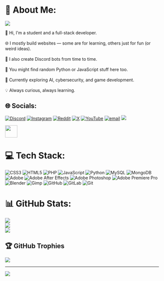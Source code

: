 # 💫 About Me:

<img src="https://readme-typing-svg.demolab.com?font=Fira+Code&weight=500&size=40&duration=4000&pause=500&color=00FFAA&center=true&vCenter=true&multiline=true&repeat=true&width=1200&height=100&lines=Hi+there!;I'm+Simon%2C+a+full-stack+dev+%E2%98%AD%E2%9C%A9" />

👋 Hi, I'm a student and a full-stack developer.  
<br>🌐 I mostly build websites — some are for learning, others just for fun (or weird ideas).  
<br>🤖 I also create Discord bots from time to time.  
<br>🧪 You might find random Python or JavaScript stuff here too.  
<br>🎯 Currently exploring AI, cybersecurity, and game development.  
<br>💡 Always curious, always learning.
<br>


## 🌐 Socials:
[![Discord](https://img.shields.io/badge/Discord-%237289DA.svg?logo=discord&logoColor=white)](https://discord.gg/https://discord.gg/whrhwYqmcp) [![Instagram](https://img.shields.io/badge/Instagram-%23E4405F.svg?logo=Instagram&logoColor=white)](https://instagram.com/semon009) [![Reddit](https://img.shields.io/badge/Reddit-%23FF4500.svg?logo=Reddit&logoColor=white)](https://reddit.com/user/Semon009) [![X](https://img.shields.io/badge/X-black.svg?logo=X&logoColor=white)](https://x.com/Semon_009) [![YouTube](https://img.shields.io/badge/YouTube-%23FF0000.svg?logo=YouTube&logoColor=white)](https://youtube.com/@semon009) [![email](https://img.shields.io/badge/Email-D14836?logo=gmail&logoColor=white)](mailto:Semongando009@gmail.com) 
[![](https://img.shields.io/badge/osu!-ff66ab)](https://osu.ppy.sh/users/35140465)

<img src="https://raw.githubusercontent.com/innng/innng/master/assets/kyubey.gif" height="40" />

# 💻 Tech Stack:
![CSS3](https://img.shields.io/badge/css3-%231572B6.svg?style=for-the-badge&logo=css3&logoColor=white) ![HTML5](https://img.shields.io/badge/html5-%23E34F26.svg?style=for-the-badge&logo=html5&logoColor=white) ![PHP](https://img.shields.io/badge/php-%23777BB4.svg?style=for-the-badge&logo=php&logoColor=white) ![JavaScript](https://img.shields.io/badge/javascript-%23323330.svg?style=for-the-badge&logo=javascript&logoColor=%23F7DF1E) ![Python](https://img.shields.io/badge/python-3670A0?style=for-the-badge&logo=python&logoColor=ffdd54) ![MySQL](https://img.shields.io/badge/mysql-4479A1.svg?style=for-the-badge&logo=mysql&logoColor=white) ![MongoDB](https://img.shields.io/badge/MongoDB-%234ea94b.svg?style=for-the-badge&logo=mongodb&logoColor=white) ![Adobe](https://img.shields.io/badge/adobe-%23FF0000.svg?style=for-the-badge&logo=adobe&logoColor=white) ![Adobe After Effects](https://img.shields.io/badge/Adobe%20After%20Effects-9999FF.svg?style=for-the-badge&logo=Adobe%20After%20Effects&logoColor=white) ![Adobe Photoshop](https://img.shields.io/badge/adobe%20photoshop-%2331A8FF.svg?style=for-the-badge&logo=adobe%20photoshop&logoColor=white) ![Adobe Premiere Pro](https://img.shields.io/badge/Adobe%20Premiere%20Pro-9999FF.svg?style=for-the-badge&logo=Adobe%20Premiere%20Pro&logoColor=white) ![Blender](https://img.shields.io/badge/blender-%23F5792A.svg?style=for-the-badge&logo=blender&logoColor=white) ![Gimp](https://img.shields.io/badge/Gimp-657D8B?style=for-the-badge&logo=gimp&logoColor=FFFFFF) ![GitHub](https://img.shields.io/badge/github-%23121011.svg?style=for-the-badge&logo=github&logoColor=white) ![GitLab](https://img.shields.io/badge/gitlab-%23181717.svg?style=for-the-badge&logo=gitlab&logoColor=white) ![Git](https://img.shields.io/badge/git-%23F05033.svg?style=for-the-badge&logo=git&logoColor=white)
# 📊 GitHub Stats:
![](https://github-readme-stats.vercel.app/api?username=semon009&theme=dark&hide_border=false&include_all_commits=false&count_private=false)<br/>
![](https://nirzak-streak-stats.vercel.app/?user=semon009&theme=dark&hide_border=false)<br/>
![](https://github-readme-stats.vercel.app/api/top-langs/?username=semon009&theme=dark&hide_border=false&include_all_commits=false&count_private=false&layout=compact)

## 🏆 GitHub Trophies
![](https://github-profile-trophy.vercel.app/?username=semon009&theme=gruvbox&no-frame=false&no-bg=false&margin-w=4)

---
[![](https://visitcount.itsvg.in/api?id=semon009&icon=0&color=0)](https://visitcount.itsvg.in)

<!-- Proudly created with GPRM ( https://gprm.itsvg.in ) -->

